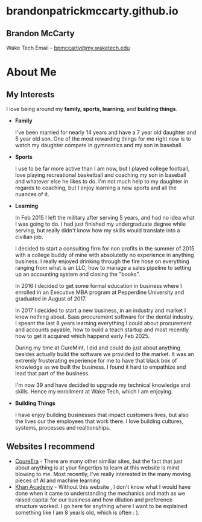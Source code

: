 # brandonpatrickmccarty.github.io
## Brandon McCarty 
Wake Tech Email - bpmccarty@my.waketech.edu

# About Me
## My Interests
I love being around my **family, sports, learning**, and **building things**.
* **Family**

    I've been married for nearly 14 years and have a 7 year old daughter and 5 year old son. One of the most rewarding things for me right now is to watch my daughter compete in gymnastics and my son in baseball.

* **Sports**
 
    I use to be far more active than I am now, but I played college football, love playing recreational basketball and coaching my son in baseball and whatever else he likes to do. I'm not much help to my daughter in regards to coaching, but I enjoy learning a new sports and all the nuances of it.

* **Learning**
    	
    In Feb 2015 I left the military after serving 5 years, and had no idea what I was going to do. I had just finished my undergraduate degree while serving, but really didn't know how my skills would translate into a civilian job.
    
    I decided to start a consulting firm for non profits in the summer of 2015 with a college buddy of mine with absolutetly no experience in anything business. I really enjoyed drinking through the fire hose on everything ranging from what is an LLC, how to manage a sales pipeline to setting up an accounting system and closing the "books".  
    
    In 2016 I decided to get some formal education in business where I enrolled in an Executive MBA program at Pepperdine University and graduated in August of 2017.  
    
    In 2017 I decided to start a new business, in an industry and market I knew nothing about. Saas procurement software for the dental industry. I speant the last 8 years learning everything I could about procurement and accounts payable, how to build a teach startup and most recently how to get it acquired which happend early Feb 2025.  
    
    During my time at CureMint, I did and could do just about anything besides actually build the software we provided to the market. It was an extremly frusterating experience for me to have that black box of knowledge as we built the business. I found it hard to empathize and lead that part of the business.  
    
    I'm now 39 and have decided to upgrade my technical knowledge and skills. Hence my enrollment at Wake Tech, which I am enjoying.  
    
* **Building Things**
 	
    I have enjoy building businesses that impact customers lives, but also the lives our the employees that work there. I love building cultures, systems, processes and realtionships.

## Websites I recommend
* [CoureEra](https://www.coursera.org/) - There are many other similiar sites, but the fact that just about anything is at your fingertips to learn at this website is mind blowing to me. Most recently, I've really interested in the many moving pieces of AI and machine learning
* [Khan Academy](https://www.khanacademy.org/) - Without this website , I don't know what I would have done when it came to understanding the mechanics and math as we raised capital for our business and how dilution and preference structure worked. I go here for anything where I want to be explained something like I am 8 yearls old, which is often : ). 